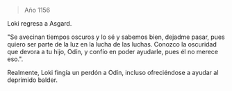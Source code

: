 > Año 1156

Loki regresa a Asgard.

"Se avecinan tiempos oscuros y lo sé y sabemos bien, dejadme pasar, pues quiero ser parte de la luz en la lucha de las luchas. Conozco la oscuridad que devora a tu hijo, Odín, y confío en poder ayudarle, pues él no merece eso.".

Realmente, Loki fingía un perdón a Odín, incluso ofreciéndose a ayudar al deprimido balder.